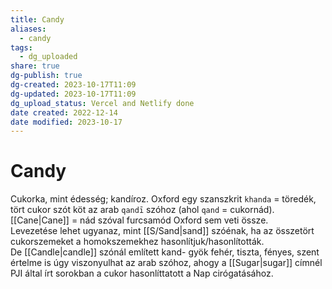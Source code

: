 ```yaml
---
title: Candy
aliases:
  - candy
tags:
  - dg_uploaded
share: true
dg-publish: true
dg-created: 2023-10-17T11:09
dg-updated: 2023-10-17T11:09
dg_upload_status: Vercel and Netlify done
date created: 2022-12-14
date modified: 2023-10-17
---
```


# Candy

Cukorka, mint édesség; kandíroz. Oxford egy szanszkrit `khanda` = töredék, tört cukor szót köt az arab `qandī` szóhoz (ahol `qand` = cukornád).  
[[Cane\|Cane]] = nád szóval furcsamód Oxford sem veti össze.  
Levezetése lehet ugyanaz, mint [[S/Sand\|sand]] szóénak, ha az összetört cukorszemeket a homokszemekhez hasonlítjuk/hasonlították.  
De [[Candle\|candle]] szónál említett kand- gyök fehér, tiszta, fényes, szent értelme is úgy viszonyulhat az arab szóhoz, ahogy a [[Sugar\|sugar]] címnél PJI által írt sorokban a cukor hasonlíttatott a Nap cirógatásához.  